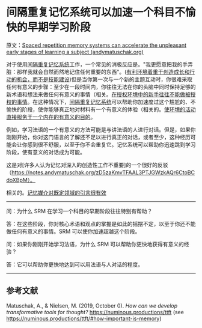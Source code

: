 # 间隔重复记忆系统可以加速一个科目不愉快的早期学习阶段

原文：[Spaced repetition memory systems can accelerate the unpleasant early stages of learning a subject (andymatuschak.org)](https://notes.andymatuschak.org/z36hoKonZMF93rY34goQhyFLfnTfHmSwBzNYs)

对于使用[间隔重复记忆系统](https://notes.andymatuschak.org/z4eXdSMJFv2qVGXSUEKH4vdcHBrLHcFY1ZGfC)工作，一个常见的消极反应是。"我更愿意把我的手弄脏：那样我就会自然而然地记住任何重要的东西"。([有利环境着重于创造成长和行动的机会，而不是技能建设](https://notes.andymatuschak.org/z5th5bWm6VhB6PPbYB97gUKMdnaZe5atntRza))但是当你第一次与一个新的主题互动时，你很难采取任何有意义的步骤：至少在一段时间内，你往往无法在你的头脑中同时保持足够的新术语和想法来做任何有意义的事情（相关。[在授权环境中的新手往往不能做被授权的事情](https://notes.andymatuschak.org/z3XsSKarN8i3pV4WjPiJ7pVGG6akRVQvU7ngK)。在这种情况下，[间隔重复记忆系统](https://notes.andymatuschak.org/z4eXdSMJFv2qVGXSUEKH4vdcHBrLHcFY1ZGfC)可以帮助你加速度过这个尴尬的、不愉快的阶段，使你能够真正地对材料有一个有意义的体验（相关的。[使环境的活动直接服务于一个内在的有意义的目的](https://notes.andymatuschak.org/z7wh92mfgXNTLk8AhaaLxsViQuzqGY5cV56Vm)。

例如，学习法语的一个有意义的方法可能是与讲法语的人进行对话。但是，如果你刚刚开始，你对这门语言的了解还不足以进行真正的对话，或者至少，这种经历可能会让你感到很不舒服，以至于你不会重复它。记忆系统可以帮助你迅速跳到学习阶段，使有意义的对话成为可能。

这是对[许多人认为记忆对深入的创造性工作不重要]的一个很好的反驳（https://notes.andymatuschak.org/zD5zaKmvTFAAL3PTJGWzkAQr6CtoBCdoXBpM）。

相关的。[记忆媒介对既定领域的引言很有效](https://notes.andymatuschak.org/zY1nxKoZCJmCd6EpMxzWHwmCyiQUG7nX17Z)

------

问：为什么 SRM 在学习一个科目的早期阶段往往特别有帮助？

答：在这些阶段，你对核心术语和观点的掌握是如此的摇摆不定，以至于你还不能做任何有意义的事情。SRM 可以使你加速超越这个阶段。

问：如果你刚刚开始学习法语，为什么 SRM 可以帮助你更快地获得有意义的经验？

答：它可以帮助你更快地达到可以用法语与人对话的程度。

------

## 参考文献

Matuschak, A., & Nielsen, M. (2019, October 0). *How can we develop transformative tools for thought?* https://numinous.productions/ttft (see https://numinous.productions/ttft/#how-important-is-memory)